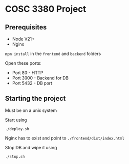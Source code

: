 # COSC 3380 Project

## Prerequisites
- Node V21+
- Nginx

`npm install` in the `frontend` and `backend` folders

Open these ports:
- Port 80 - HTTP
- Port 3000 - Backend for DB
- Port 5432 - DB port

## Starting the project
Must be on a unix system

Start using
```
./deploy.sh
```

Nginx has to exist and point to `./frontend/dist/index.html`

Stop DB and wipe it using
```
./stop.sh
```